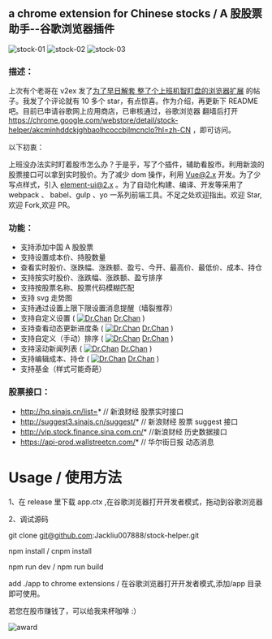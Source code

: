 ## a chrome extension for Chinese stocks / A 股股票助手--谷歌浏览器插件

![stock-01](http://oqzceoiaz.dddog.com.cn/stock-helper.png)
![stock-02](http://oqzceoiaz.dddog.com.cn/stock-show.png)
![stock-03](http://oqzceoiaz.dddog.com.cn/stock-up.png)

### 描述：

上次有个老哥在 v2ex 发了[为了早日解套 整了个上班机智盯盘的浏览器扩展](https://www.v2ex.com/t/452656#reply79) 的帖子。我发了个评论就有 10 多个 star，有点惊喜。作为介绍，再更新下 README 吧。目前已申请谷歌网上应用商店，已审核通过，谷歌浏览器 翻墙后打开 https://chrome.google.com/webstore/detail/stock-helper/akcminhddckjghbaolhcoccbjlmcnclo?hl=zh-CN ，即可访问。

以下初衷：

上班没办法实时盯着股市怎么办？于是乎，写了个插件，辅助看股市。利用新浪的股票接口可以拿到实时股价。为了减少 dom 操作，利用 Vue@2.x 开发。为了少写点样式，引入 element-ui@2.x 。为了自动化构建、编译、开发等采用了 webpack 、 babel、gulp 、yo 一系列前端工具。不足之处欢迎指出。欢迎 Star,欢迎 Fork,欢迎 PR。

### 功能：

* 支持添加中国 A 股股票
* 支持设置成本价、持股数量
* 查看实时股价、涨跌幅、涨跌额、盈亏、今开、最高价、最低价、成本、持仓
* 支持按实时股价、涨跌幅、涨跌额、盈亏排序
* 支持按股票名称、股票代码模糊匹配
* 支持 svg 走势图
* 支持通过设置上限下限设置消息提醒（墙裂推荐）
* 支持自定义设置 ( [![Dr.Chan](https://avatars3.githubusercontent.com/u/10216331?s=20&v=4)](https://github.com/isdrchan) [Dr.Chan](https://github.com/isdrchan) )
* 支持查看动态更新进度条 ( [![Dr.Chan](https://avatars3.githubusercontent.com/u/10216331?s=20&v=4)](https://github.com/isdrchan) [Dr.Chan](https://github.com/isdrchan) )
* 支持自定义（手动）排序 ( [![Dr.Chan](https://avatars3.githubusercontent.com/u/10216331?s=20&v=4)](https://github.com/isdrchan) [Dr.Chan](https://github.com/isdrchan) )
* 支持滚动新闻列表 ( [![Dr.Chan](https://avatars3.githubusercontent.com/u/10216331?s=20&v=4)](https://github.com/isdrchan) [Dr.Chan](https://github.com/isdrchan) )
* 支持编辑成本、持仓 ( [![Dr.Chan](https://avatars3.githubusercontent.com/u/10216331?s=20&v=4)](https://github.com/isdrchan) [Dr.Chan](https://github.com/isdrchan) )
* 支持基金（样式可能奇葩）

### 股票接口：

* http://hq.sinajs.cn/list=* // 新浪财经 股票实时接口
* http://suggest3.sinajs.cn/suggest/* // 新浪财经 股票 suggest 接口
* http://vip.stock.finance.sina.com.cn/* //新浪财经 历史数据接口
* https://api-prod.wallstreetcn.com/* // 华尔街日报 动态消息

# Usage / 使用方法

1、在 release 里下载 app.ctx ,在谷歌浏览器打开开发者模式，拖动到谷歌浏览器

2、调试源码

git clone git@github.com:Jackliu007888/stock-helper.git

npm install / cnpm install

npm run dev / npm run build

add ./app to chrome extensions / 在谷歌浏览器打开开发者模式,添加/app 目录即可使用。

若您在股市赚钱了，可以给我来杯咖啡 :）

![award](http://oqzceoiaz.dddog.com.cn/award.jpg)
